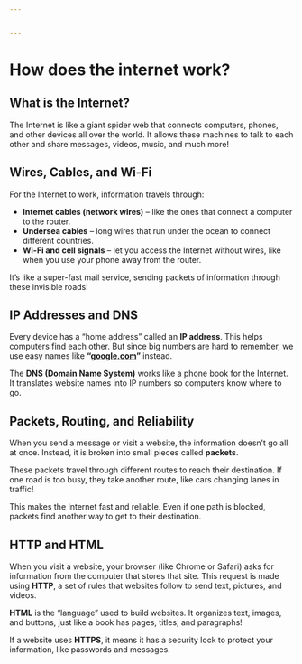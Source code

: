 ```yaml
---


---
```


<h1 id="how-does-the-internet-work">How does the internet work?</h1>
<h2 id="what-is-the-internet">What is the Internet?</h2>
<p>The Internet is like a giant spider web that connects computers, phones, and other devices all over the world. It allows these machines to talk to each other and share messages, videos, music, and much more!</p>
<h2 id="wires-cables-and-wi-fi">Wires, Cables, and Wi-Fi</h2>
<p>For the Internet to work, information travels through:</p>
<ul>
<li><strong>Internet cables (network wires)</strong> – like the ones that connect a computer to the router.</li>
<li><strong>Undersea cables</strong> – long wires that run under the ocean to connect different countries.</li>
<li><strong>Wi-Fi and cell signals</strong> – let you access the Internet without wires, like when you use your phone away from the router.</li>
</ul>
<p>It’s like a super-fast mail service, sending packets of information through these invisible roads!</p>
<h2 id="ip-addresses-and-dns">IP Addresses and DNS</h2>
<p>Every device has a “home address” called an <strong>IP address</strong>. This helps computers find each other. But since big numbers are hard to remember, we use easy names like <strong>“<a href="http://google.com">google.com</a>”</strong> instead.</p>
<p>The <strong>DNS (Domain Name System)</strong> works like a phone book for the Internet. It translates website names into IP numbers so computers know where to go.</p>
<h2 id="packets-routing-and-reliability">Packets, Routing, and Reliability</h2>
<p>When you send a message or visit a website, the information doesn’t go all at once. Instead, it is broken into small pieces called <strong>packets</strong>.</p>
<p>These packets travel through different routes to reach their destination. If one road is too busy, they take another route, like cars changing lanes in traffic!</p>
<p>This makes the Internet fast and reliable. Even if one path is blocked, packets find another way to get to their destination.</p>
<h2 id="http-and-html">HTTP and HTML</h2>
<p>When you visit a website, your browser (like Chrome or Safari) asks for information from the computer that stores that site. This request is made using <strong>HTTP</strong>, a set of rules that websites follow to send text, pictures, and videos.</p>
<p><strong>HTML</strong> is the “language” used to build websites. It organizes text, images, and buttons, just like a book has pages, titles, and paragraphs!</p>
<p>If a website uses <strong>HTTPS</strong>, it means it has a security lock to protect your information, like passwords and messages.</p>


